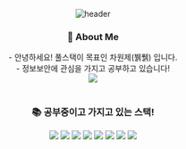 <div align="center">

<!--![header](https://capsule-render.vercel.app/api?type=Waving&color=F0EDCC&height=300&section=header&text=breakpack's%20git&fontSize=90&fontColor=02343F)-->
![header](https://capsule-render.vercel.app/api?type=Waving&color=F0EDCC&height=300&section=header&text=CASPER%7BH1%21_THi5_I5_bReaKP%40%28K_G%21t%7D&fontSize=40&fontColor=02343F)
<h3 align="center">🚀 About Me</h3>
<p align="center">
- 안녕하세요! 풀스택이 목표인 차원제(뷁풹) 입니다.<br>
- 정보보안에 관심을 가지고 공부하고 있습니다!<br>
<a href="https://www.instagram.com/plz.cantabile/"><img src="https://img.shields.io/badge/Instagram-E4405F?style=flat&logo=Instagram&logoColor=white&link=https://www.instagram.com/bowling_kyu/"/></a>
<br><br>
</p>
<h3 align="center">📚 공부중이고 가지고 있는 스택!</h3>
<p align="center">
<img src="https://img.shields.io/badge/React-61DAFB?style=flat&logo=React&logoColor=white"/>
<img src="https://img.shields.io/badge/PHP-777BB4?style=flat&logo=PHP&logoColor=white"/>
<img src="https://img.shields.io/badge/JavaScript-F7DF1E?style=flat&logo=JavaScript&logoColor=white"/>
<img src="https://img.shields.io/badge/MySQL-4479A1?style=flat&logo=MySQL&logoColor=white"/>
<img src="https://img.shields.io/badge/CSS3-1572B6?style=flat&logo=CSS3&logoColor=white"/>
<img src="https://img.shields.io/badge/Python-white?style=flat&logo=Python&logoColor=#3776AB"/>
<img src="https://img.shields.io/badge/Docker-2496ED?style=flat&logo=Docker&logoColor=#3776AB"/>
<img src="https://img.shields.io/badge/C++-00599C?style=flat&logo=C%2B%2B&logoColor=#3776AB"/>
</p>

</div>
